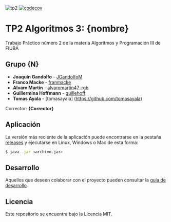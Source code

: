 ![tp2](https://github.com/fiuba/algo3_proyecto_base_tp2/actions/workflows/build.yml/badge.svg) [![codecov](https://codecov.io/gh/fiuba/algo3_proyecto_base_tp2/branch/master/graph/badge.svg)](https://codecov.io/gh/fiuba/algo3_proyecto_base_tp2)

# TP2 Algoritmos 3: {nombre}

Trabajo Práctico número 2 de la materia Algoritmos y Programación III de FIUBA

## Grupo {N}

* **Joaquín Gandolfo** - [JGandolfoM](https://github.com/JGandolfoM)
* **Franco Macke** - [franmacke](https://github.com/franmacke)
* **Alvaro Martin** - [alvaromartin47-rgb](https://github.com/alvaromartin47-rgb)
* **Guillermina Hoffmann** - [guillehoff](https://github.com/guillehoff)
* **Tomas Ayala** - [tomasayala] (https://github.com/tomasayala)

Corrector: **{Corrector}**

## Aplicación

La versión más reciente de la aplicación puede encontrarse en la pestaña [releases](https://github.com/fiuba/algo3_proyecto_base_tp2/releases/latest) y ejecutarse en Linux, Windows o Mac de esta forma:

```bash
$ java -jar <archivo.jar>
```

## Desarrollo

Aquellos que deseen colaborar con el proyecto pueden consultar la [guía de desarrollo](./docs/Desarrollo.md).

## Licencia

Este repositorio se encuentra bajo la Licencia MIT.
